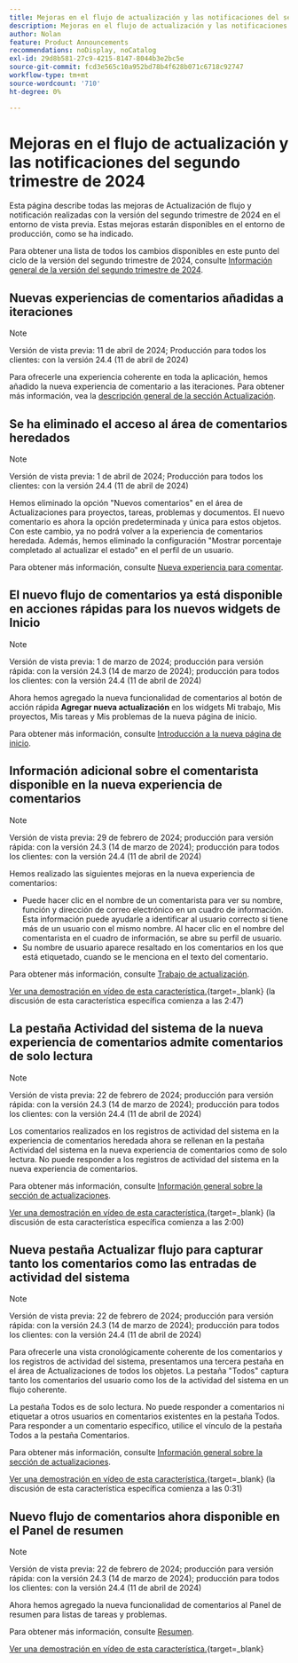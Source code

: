 ```yaml
---
title: Mejoras en el flujo de actualización y las notificaciones del segundo trimestre de 2024
description: Mejoras en el flujo de actualización y las notificaciones del segundo trimestre de 2024
author: Nolan
feature: Product Announcements
recommendations: noDisplay, noCatalog
exl-id: 29d8b581-27c9-4215-8147-8044b3e2bc5e
source-git-commit: fcd3e565c10a952bd78b4f628b071c6718c92747
workflow-type: tm+mt
source-wordcount: '710'
ht-degree: 0%

---
```


# Mejoras en el flujo de actualización y las notificaciones del segundo trimestre de 2024

Esta página describe todas las mejoras de Actualización de flujo y notificación realizadas con la versión del segundo trimestre de 2024 en el entorno de vista previa. Estas mejoras estarán disponibles en el entorno de producción, como se ha indicado.

Para obtener una lista de todos los cambios disponibles en este punto del ciclo de la versión del segundo trimestre de 2024, consulte [Información general de la versión del segundo trimestre de 2024](/help/quicksilver/product-announcements/product-releases/24-q2-release-activity/24-q2-release-overview.md).

## Nuevas experiencias de comentarios añadidas a iteraciones

>[!NOTE]
>
>Versión de vista previa: 11 de abril de 2024; Producción para todos los clientes: con la versión 24.4 (11 de abril de 2024)

Para ofrecerle una experiencia coherente en toda la aplicación, hemos añadido la nueva experiencia de comentario a las iteraciones. Para obtener más información, vea la [descripción general de la sección Actualización](/help/quicksilver/workfront-basics/updating-work-items-and-viewing-updates/updates-tab-overview.md).

## Se ha eliminado el acceso al área de comentarios heredados

>[!NOTE]
>
>Versión de vista previa: 1 de abril de 2024; Producción para todos los clientes: con la versión 24.4 (11 de abril de 2024)

Hemos eliminado la opción &quot;Nuevos comentarios&quot; en el área de Actualizaciones para proyectos, tareas, problemas y documentos. El nuevo comentario es ahora la opción predeterminada y única para estos objetos. Con este cambio, ya no podrá volver a la experiencia de comentarios heredada. Además, hemos eliminado la configuración &quot;Mostrar porcentaje completado al actualizar el estado&quot; en el perfil de un usuario.

Para obtener más información, consulte [Nueva experiencia para comentar](/help/quicksilver/product-announcements/betas/new-commenting-experience-beta/unified-commenting-experience.md).

## El nuevo flujo de comentarios ya está disponible en acciones rápidas para los nuevos widgets de Inicio

>[!NOTE]
>
>Versión de vista previa: 1 de marzo de 2024; producción para versión rápida: con la versión 24.3 (14 de marzo de 2024); producción para todos los clientes: con la versión 24.4 (11 de abril de 2024)

Ahora hemos agregado la nueva funcionalidad de comentarios al botón de acción rápida **Agregar nueva actualización** en los widgets Mi trabajo, Mis proyectos, Mis tareas y Mis problemas de la nueva página de inicio.

Para obtener más información, consulte [Introducción a la nueva página de inicio](/help/quicksilver/workfront-basics/using-home/new-home/get-started-with-new-home.md).

## Información adicional sobre el comentarista disponible en la nueva experiencia de comentarios

>[!NOTE]
>
>Versión de vista previa: 29 de febrero de 2024; producción para versión rápida: con la versión 24.3 (14 de marzo de 2024); producción para todos los clientes: con la versión 24.4 (11 de abril de 2024)

Hemos realizado las siguientes mejoras en la nueva experiencia de comentarios:

* Puede hacer clic en el nombre de un comentarista para ver su nombre, función y dirección de correo electrónico en un cuadro de información. Esta información puede ayudarle a identificar al usuario correcto si tiene más de un usuario con el mismo nombre. Al hacer clic en el nombre del comentarista en el cuadro de información, se abre su perfil de usuario.
* Su nombre de usuario aparece resaltado en los comentarios en los que está etiquetado, cuando se le menciona en el texto del comentario.

Para obtener más información, consulte [Trabajo de actualización](/help/quicksilver/workfront-basics/updating-work-items-and-viewing-updates/update-work.md).

[Ver una demostración en vídeo de esta característica.](https://video.tv.adobe.com/v/3427992/){target=_blank} (la discusión de esta característica específica comienza a las 2:47)

## La pestaña Actividad del sistema de la nueva experiencia de comentarios admite comentarios de solo lectura

>[!NOTE]
>
>Versión de vista previa: 22 de febrero de 2024; producción para versión rápida: con la versión 24.3 (14 de marzo de 2024); producción para todos los clientes: con la versión 24.4 (11 de abril de 2024)

Los comentarios realizados en los registros de actividad del sistema en la experiencia de comentarios heredada ahora se rellenan en la pestaña Actividad del sistema en la nueva experiencia de comentarios como de solo lectura. No puede responder a los registros de actividad del sistema en la nueva experiencia de comentarios.

Para obtener más información, consulte [Información general sobre la sección de actualizaciones](/help/quicksilver/workfront-basics/updating-work-items-and-viewing-updates/updates-tab-overview.md).

[Ver una demostración en vídeo de esta característica.](https://video.tv.adobe.com/v/3427992/){target=_blank} (la discusión de esta característica específica comienza a las 2:00)

## Nueva pestaña Actualizar flujo para capturar tanto los comentarios como las entradas de actividad del sistema

>[!NOTE]
>
>Versión de vista previa: 22 de febrero de 2024; producción para versión rápida: con la versión 24.3 (14 de marzo de 2024); producción para todos los clientes: con la versión 24.4 (11 de abril de 2024)

Para ofrecerle una vista cronológicamente coherente de los comentarios y los registros de actividad del sistema, presentamos una tercera pestaña en el área de Actualizaciones de todos los objetos. La pestaña &quot;Todos&quot; captura tanto los comentarios del usuario como los de la actividad del sistema en un flujo coherente.

La pestaña Todos es de solo lectura. No puede responder a comentarios ni etiquetar a otros usuarios en comentarios existentes en la pestaña Todos. Para responder a un comentario específico, utilice el vínculo de la pestaña Todos a la pestaña Comentarios.

Para obtener más información, consulte [Información general sobre la sección de actualizaciones](/help/quicksilver/workfront-basics/updating-work-items-and-viewing-updates/updates-tab-overview.md).

[Ver una demostración en vídeo de esta característica.](https://video.tv.adobe.com/v/3427992/){target=_blank} (la discusión de esta característica específica comienza a las 0:31)

## Nuevo flujo de comentarios ahora disponible en el Panel de resumen

>[!NOTE]
>
>Versión de vista previa: 22 de febrero de 2024; producción para versión rápida: con la versión 24.3 (14 de marzo de 2024); producción para todos los clientes: con la versión 24.4 (11 de abril de 2024)

Ahora hemos agregado la nueva funcionalidad de comentarios al Panel de resumen para listas de tareas y problemas.

Para obtener más información, consulte [Resumen](/help/quicksilver/workfront-basics/the-new-workfront-experience/summary-overview.md).

[Ver una demostración en vídeo de esta característica.](https://video.tv.adobe.com/v/3427991/){target=_blank}
